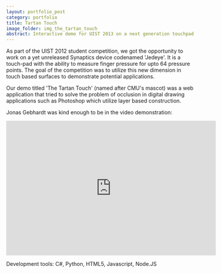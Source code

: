 ```yaml
---
layout: portfolio_post
category: portfolio
title: Tartan Touch
image_folder: img_the_tartan_touch
abstract: Interactive demo for UIST 2013 on a next generation touchpad by Synaptics.
---
```


As part of the UIST 2012 student competition, we got the opportunity to work on a yet unreleased Synaptics device codenamed 'Jedeye'. It is a touch-pad with the ability to measure finger pressure for upto 64 pressure points. The goal of the competition was to utilize this new dimension in touch based surfaces to demonstrate potential applications.

Our demo titled 'The Tartan Touch' (named after CMU's mascot) was a web application that tried to solve the problem of occlusion in digital drawing applications such as Photoshop which utilize layer based construction.

Jonas Gebhardt was kind enough to be in the video demonstration:
<p style="text-align:center">
<iframe width="560" height="360" src="http://www.youtube.com/embed/PJsDEQgc4pw" frameborder="0"> </iframe>
</p>

Development tools: C#, Python, HTML5, Javascript, Node.JS